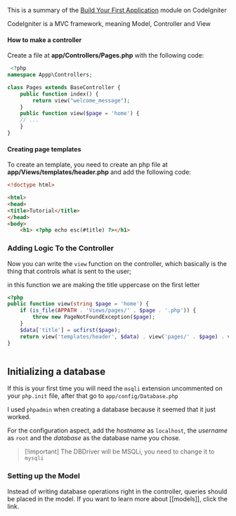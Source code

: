 
This is a summary of the [Build Your First Application](https://www.codeigniter.com/user_guide/tutorial/static_pages.html) module on CodeIgniter

CodeIgniter is a MVC framework, meaning Model, Controller and View

#### How to make a controller

Create a file at **app/Controllers/Pages.php** with the following code:

```php
 <?php 
namespace Appp\Controllers;

class Pages extends BaseController {
	public function index() {
		return view("welcome_message");
	}
	public function view($page = 'home') {
	// ...
	}
}
```

#### Creating page templates

To create an template, you need to create an php file at **app/Views/templates/header.php** and add the following code:

```html
<!doctype html>

<html>
<head>
<title>Tutorial</title>
</head>
<body>
	<h1> <?php echo esc(#title) ?></h1>
```


### Adding Logic To the Controller

Now you can write the `view` function on the controller, which basically is the thing that controls what is sent to the user;

in this function we are making the title uppercase on the first letter

```php
<?php 
public function view(string $page = 'home') {
	if (is_file(APPATH . 'Views/pages/' . $page . '.php')) {
		throw new PageNotFoundException($page);
	}
	$data['title'] = ucfirst($page);
	return view('templates/header', $data) . view('pages/' . $page) . view('templates/footer');
}
 
```

## Initializing a database

If this is your first time you will need the `msqli` extension uncommented on your `php.init` file, after that go to `app/config/Database.php`

I used `phpadmin` when creating a database because it seemed that it just worked.

For the configuration aspect, add the *hostname* as `localhost`, the *username* as `root` and the *database* as the database name you chose.

> [!important] The DBDriver will be MSQLi, you need to change it to `mysqli`

### Setting up the Model

Instead of writing database operations right in the controller, queries should be placed in the model. If you want to learn more about [[models]], click the link.




